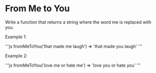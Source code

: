 # From Me to You

Write a function that returns a string where the word me is replaced with you.  

Example 1:

'''js
fromMeToYou('that made me laugh') => 'that made you laugh'
'''

Example 2:

'''js
fromMeToYou('love me or hate me') => 'love you or hate you'
'''